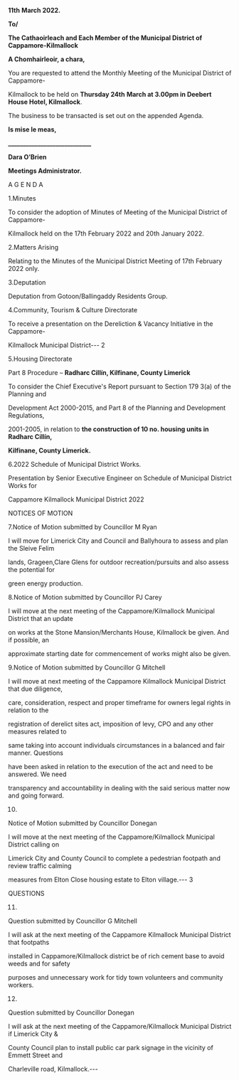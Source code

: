 **11th** **March 2022.**

**To/**

**The Cathaoirleach and Each Member of the Municipal District of Cappamore-Kilmallock**

**A Chomhairleoir, a chara,**

You are requested to attend the Monthly Meeting of the Municipal District of Cappamore-

Kilmallock to be held on **Thursday 24th** **March at 3.00pm in Deebert House Hotel, Kilmallock**.

The business to be transacted is set out on the appended Agenda.

**Is mise le meas,**

**\_\_\_\_\_\_\_\_\_\_\_\_\_\_\_\_\_\_\_\_\_\_\_\_\_\_\_\_**

**Dara O’Brien**

**Meetings Administrator.**

A G E N D A

1.Minutes

To consider the adoption of Minutes of Meeting of the Municipal District of Cappamore-

Kilmallock held on the 17th February 2022 and 20th January 2022.

2.Matters Arising

Relating to the Minutes of the Municipal District Meeting of 17th February 2022 only.

3.Deputation

Deputation from Gotoon/Ballingaddy Residents Group.

4.Community, Tourism & Culture Directorate

To receive a presentation on the Dereliction & Vacancy Initiative in the Cappamore-

Kilmallock Municipal District---
2

5.Housing Directorate

Part 8 Procedure – **Radharc Cillín, Kilfinane, County Limerick**

To consider the Chief Executive's Report pursuant to Section 179 3(a) of the Planning and

Development Act 2000-2015, and Part 8 of the Planning and Development Regulations,

2001-2005, in relation to **the construction of 10 no. housing units in Radharc Cillín,**

**Kilfinane, County Limerick.**

6.2022 Schedule of Municipal District Works.

Presentation by Senior Executive Engineer on Schedule of Municipal District Works for

Cappamore Kilmallock Municipal District 2022

NOTICES OF MOTION

7.Notice of Motion submitted by Councillor M Ryan

I will move for Limerick City and Council and Ballyhoura to assess and plan the Sleive Felim

lands, Grageen,Clare Glens for outdoor recreation/pursuits and also assess the potential for

green energy production.

8.Notice of Motion submitted by Councillor PJ Carey

I will move at the next meeting of the Cappamore/Kilmallock Municipal District that an update

on works at the Stone Mansion/Merchants House, Kilmallock be given. And if possible, an

approximate starting date for commencement of works might also be given.

9.Notice of Motion submitted by Councillor G Mitchell

I will move at next meeting of the Cappamore Kilmallock Municipal District that due diligence,

care, consideration, respect and proper timeframe for owners legal rights in relation to the

registration of derelict sites act, imposition of levy, CPO and any other measures related to

same taking into account individuals circumstances in a balanced and fair manner. Questions

have been asked in relation to the execution of the act and need to be answered. We need

transparency and accountability in dealing with the said serious matter now and going forward.

10.

Notice of Motion submitted by Councillor Donegan

I will move at the next meeting of the Cappamore/Kilmallock Municipal District calling on

Limerick City and County Council to complete a pedestrian footpath and review traffic calming

measures from Elton Close housing estate to Elton village.---
3

QUESTIONS

11.

Question submitted by Councillor G Mitchell

I will ask at the next meeting of the Cappamore Kilmallock Municipal District that footpaths

installed in Cappamore/Kilmallock district be of rich cement base to avoid weeds and for safety

purposes and unnecessary work for tidy town volunteers and community workers.

12.

Question submitted by Councillor Donegan

I will ask at the next meeting of the Cappamore/Kilmallock Municipal District if Limerick City &

County Council plan to install public car park signage in the vicinity of Emmett Street and

Charleville road, Kilmallock.---
